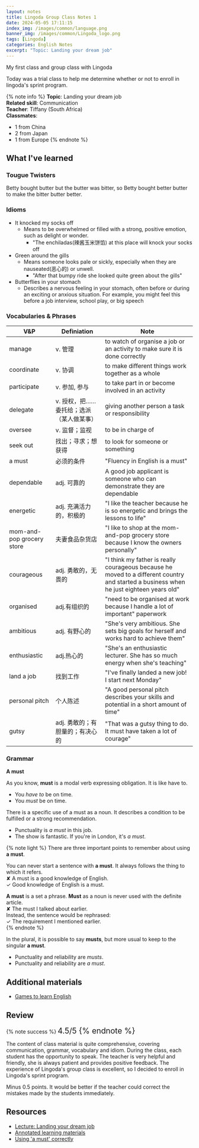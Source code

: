 ```yaml
---
layout: notes
title: Lingoda Group Class Notes 1
date: 2024-05-05 17:11:15
index_img: /images/common/language.png
banner_img: /images/common/Lingoda_logo.png
tags: [Lingoda]
categories: English Notes
excerpt: "Topic: Landing your dream job"
---
```


My first class and group class with Lingoda
<!-- more -->
Today was a trial class to help me determine whether or not to enroll in lingoda's sprint program. 


{% note info %}
**Topic**: Landing your dream job  
**Related skill**: Communication  
**Teacher**: Tiffany (South Africa)    
**Classmates**:  
   - 1 from China
   - 2 from Japan
   - 1 from Europe
{% endnote %}

## What I've learned

### Tougue Twisters

Betty bought butter but the butter was bitter, so Betty bought better butter to make the bitter butter better.

### Idioms

- It knocked my socks off
  - Means to be overwhelmed or filled with a strong, positive emotion, such as delight or wonder. 
    - "The enchiladas(辣酱玉米饼馅) at this place will knock your socks off
- Green around the gills
  - Means someone looks pale or sickly, especially when they are nauseated(恶心的) or unwell.
    - "After that bumpy ride she looked quite green about the gills"
- Butterflies in your stomach
  - Describes a nervous feeling in your stomach, often before or during an exciting or anxious situation. For example, you might feel this before a job interview, school play, or big speech

### Vocabularies & Phrases

| V&P                     | Definiation                                | Note                                                                                                                                   |
| ------------------------- | --------------------------------------- | --------------------------------------------------------------------------------------------------------------------------------------- |
| manage                    | v.	管理                                 | to watch of organise a job or an activity to make sure it is done correctly                                                             |
| coordinate                | v.	协调                                 | to make different things work together as a whole                                                                                       |
| participate               | v. 参加, 参与                           | to take part in or become involved in an activity                                                                                       |
| delegate                  | v. 授权，把……委托给；选派（某人做某事） | giving another person a task or responsibility                                                                                          |
| oversee                   | v.	监督；监视                           | to be in charge of                                                                                                                      |
| seek out                  | 找出；寻求；想获得                      | to look for someone or something                                                                                                        |
| a must                    | 必须的条件                              | "Fluency in English is a must"                                                                                                          |
| dependable                | adj. 可靠的                             | A good job applicant is someone who can demonstrate they are dependable                                                                 |
| energetic                 | adj. 充满活力的，积极的                 | "I like the teacher because he is so energetic and brings the lessons to life"                                                          |
| mom-and-pop grocery store | 夫妻食品杂货店                          | "I like to shop at the mom-and-pop grocery store because I know the owners personally"                                                  |
| courageous                | adj. 勇敢的，无畏的                     | "I think my father is really courageous because he moved to a different country and started a business when he just eighteen years old" |
| organised                 | adj.有组织的                            | "need to be organised at work because I handle a lot of important" paperwork                                                            |
| ambitious                 | adj. 有野心的                           | "She's very ambitious. She sets big goals for herself and works hard to achieve them"                                                   |
| enthusiastic              | adj.热心的                              | "She's an enthusiastic lecturer. She has so much energy when she's teaching"                                                            |
| land a job                | 找到工作                                | "I've finally landed a new job! I start next Monday"                                                                                    |
| personal pitch            | 个人陈述                                | "A good personal pitch describes your skills and potential in a short amount of time"                                                   |
| gutsy                     | adj.	勇敢的；有胆量的；有决心的         | "That was a gutsy thing to do. It must have taken a lot of courage"                                                                     |


### Grammar

**A must**

As you know, **must** is a modal verb expressing obligation. It is like have to.

- You *have to* be on time.
- You *must* be on time.


There is a specific use of a must as a noun. It describes a condition to be fulfilled or a strong recommendation.

- Punctuality is *a must* in this job.
- The show is fantastic. If you're in London, it's *a must*.

{% note light %}
There are three important points to remember about using **a must**.

You can never start a sentence with **a must**. It always follows the thing to which it refers.  
✘ A must is a good knowledge of English.  
✓ Good knowledge of English is a must.

**A must** is a set a phrase. **Must** as a noun is never used with the definite article.  
✘ The must I talked about earlier.  
Instead, the sentence would be rephrased:  
✓ The requirement I mentioned earlier.  
{% endnote %}

In the plural, it is possible to say **musts**, but more usual to keep to the singular **a must**.
- Punctuality and reliability are *musts*.
- Punctuality and reliability are *a must*.

## Additional materials

- [Games to learn English](https://www.gamestolearnenglish.com/?fbclid=IwAR395BlWNFOioWhsTZzzxvPXMm4Bu2RI9_LqS7-Smd1IrObaao_rrLjx1o0)

## Review

{% note success %}
<span style="font-size:1.5em;">
4.5/5
<span>
{% endnote %}

The content of class material is quite comprehensive, covering communication, grammar, vocabulary and idiom. During the class, each student has the opportunity to speak. The teacher is very helpful and friendly, she is always patient and provides positive feedback. The experience of Lingoda's group class is excellent, so I decided to enroll in Lingoda's sprint program.

Minus 0.5 points. It would be better if the teacher could correct the mistakes made by the students immediately.

## Resources
- [Lecture: Landing your dream job](https://learn.lingoda.com/en/account/class/details/662df505a6538)
- [Annotated learning materials](https://learn.lingoda.com/english/learning-materials/662df505a6538/download)
- [Using 'a must' correctly](https://learn.lingoda.com/en/grammar/f69b079c-a453-11ec-a283-0274f32c955b)

